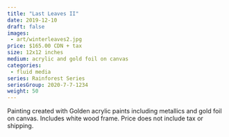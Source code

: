```yaml
---
title: "Last Leaves II"
date: 2019-12-10
draft: false
images:
 - art/winterleaves2.jpg
price: $165.00 CDN + tax
size: 12x12 inches
medium: acrylic and gold foil on canvas
categories:
 - fluid media
series: Rainforest Series
seriesGroup: 2020-7-7-1234
weight: 50
---
```


Painting created with Golden acrylic paints including metallics and gold foil on canvas. Includes white wood frame. Price does not include tax or shipping.

